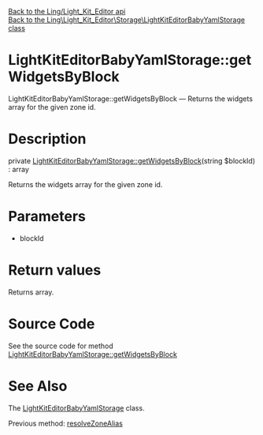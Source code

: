 [Back to the Ling/Light_Kit_Editor api](https://github.com/lingtalfi/Light_Kit_Editor/blob/master/doc/api/Ling/Light_Kit_Editor.md)<br>
[Back to the Ling\Light_Kit_Editor\Storage\LightKitEditorBabyYamlStorage class](https://github.com/lingtalfi/Light_Kit_Editor/blob/master/doc/api/Ling/Light_Kit_Editor/Storage/LightKitEditorBabyYamlStorage.md)


LightKitEditorBabyYamlStorage::getWidgetsByBlock
================



LightKitEditorBabyYamlStorage::getWidgetsByBlock — Returns the widgets array for the given zone id.




Description
================


private [LightKitEditorBabyYamlStorage::getWidgetsByBlock](https://github.com/lingtalfi/Light_Kit_Editor/blob/master/doc/api/Ling/Light_Kit_Editor/Storage/LightKitEditorBabyYamlStorage/getWidgetsByBlock.md)(string $blockId) : array




Returns the widgets array for the given zone id.




Parameters
================


- blockId

    


Return values
================

Returns array.








Source Code
===========
See the source code for method [LightKitEditorBabyYamlStorage::getWidgetsByBlock](https://github.com/lingtalfi/Light_Kit_Editor/blob/master/Storage/LightKitEditorBabyYamlStorage.php#L128-L136)


See Also
================

The [LightKitEditorBabyYamlStorage](https://github.com/lingtalfi/Light_Kit_Editor/blob/master/doc/api/Ling/Light_Kit_Editor/Storage/LightKitEditorBabyYamlStorage.md) class.

Previous method: [resolveZoneAlias](https://github.com/lingtalfi/Light_Kit_Editor/blob/master/doc/api/Ling/Light_Kit_Editor/Storage/LightKitEditorBabyYamlStorage/resolveZoneAlias.md)<br>

